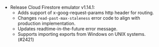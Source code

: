 - Release Cloud Firestore emulator v1.14.1:
  - Adds support of x-goog-request-params http header for routing.
  - Changes `read-past-max-staleness` error code to align with production
    implementation.
  - Updates readtime-in-the-future error message.
  - Supports importing exports from Windows on UNIX systems. (#2421)
